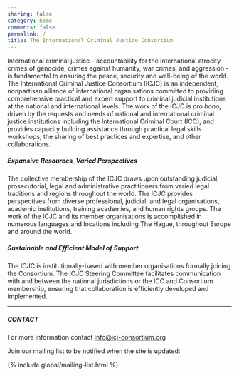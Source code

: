 ```yaml
---
sharing: false
category: home
comments: false
permalink: /
title: The International Criminal Justice Consortium
---
```

International criminal justice - accountability for the international atrocity crimes of genocide, crimes against humanity, war crimes, and aggression - is fundamental to ensuring the peace, security and well-being of the world. The International Criminal Justice Consortium (ICJC) is an independent, nonpartisan alliance of international organisations committed to providing comprehensive practical and expert support to criminal judicial institutions at the national and international levels. The work of the ICJC is *pro bono*, driven by the requests and needs of national and international criminal justice institutions including the International Criminal Court (ICC), and provides capacity building assistance through practical legal skills workshops, the sharing of best practices and expertise, and other collaborations.

##### Expansive Resources, Varied Perspectives

The collective membership of the ICJC draws upon outstanding judicial, prosecutorial, legal and administrative practitioners from varied legal traditions and regions throughout the world. The ICJC provides perspectives from diverse professional, judicial, and legal organisations, academic institutions, training academies, and human rights groups. The work of the ICJC and its member organisations is accomplished in numerous languages and locations including The Hague, throughout Europe and around the world.
 
##### Sustainable and Efficient Model of Support

The ICJC is institutionally-based with member organisations formally joining the Consortium. The ICJC Steering Committee facilitates communication with and between the national jurisdictions or the ICC and Consortium membership, ensuring that collaboration is efficiently developed and implemented.

---

##### CONTACT

For more information contact <info@icj-consortium.org>

Join our mailing list to be notified when the site is updated:

{% include global/mailing-list.html %}
